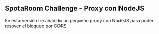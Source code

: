 ## SpotaRoom Challenge - Proxy con NodeJS

En esta versión he añadido un pequeño proxy con NodeJS para poder resover el bloqueo por CORS
